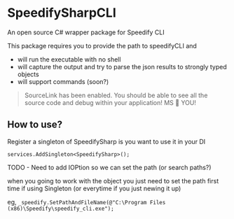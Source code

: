 # SpeedifySharpCLI
An open source C# wrapper package for Speedify CLI

This package requires you to provide the path to speedifyCLI and 
- will run the executable with no shell
- will capture the output and try to parse the json results to strongly typed objects
- will support commands (soon?)

> SourceLink has been enabled. You should be able to see all the source code and debug within your application! MS 💖 YOU!

## How to use?

Register a singleton of SpeedifySharp is you want to use it in your DI

```services.AddSingleton<SpeedifySharp>();```
 
 TODO - Need to add IOPtion so we can set the path (or search paths?)
 
 when you going to work with the object you just need to set the path first time if using Singleton (or everytime if you just newing it up)
 
 eg,
 ```_speedify.SetPathAndFileName(@"C:\Program Files (x86)\Speedify\speedify_cli.exe");```
